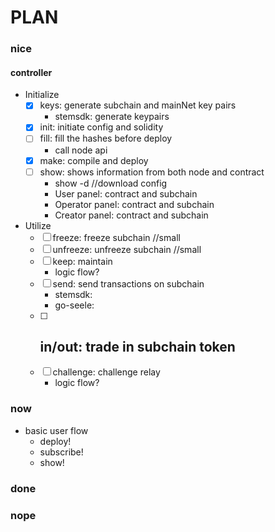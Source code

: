 # PLAN

### nice

#### controller
  - Initialize
    - [x] keys: generate subchain and mainNet key pairs
      - stemsdk: generate keypairs
    - [x] init: initiate config and solidity
    - [ ] fill: fill the hashes before deploy
      - call node api
    - [x] make: compile and deploy
    - [ ] show: shows information from both node and contract
      - show -d //download config
      - User panel: contract and subchain
      - Operator panel: contract and subchain
      - Creator panel: contract and subchain
  - Utilize
    - [ ] freeze: freeze subchain //small
    - [ ] unfreeze: unfreeze subchain //small
    - [ ] keep: maintain
      - logic flow?
    - [ ] send: send transactions on subchain
      - stemsdk:
      - go-seele:  
    - [ ] in/out: trade in subchain token
      -
    - [ ] challenge: challenge relay
      - logic flow?

### now
- basic user flow
  - deploy!
  - subscribe!
  - show!

### done

### nope

